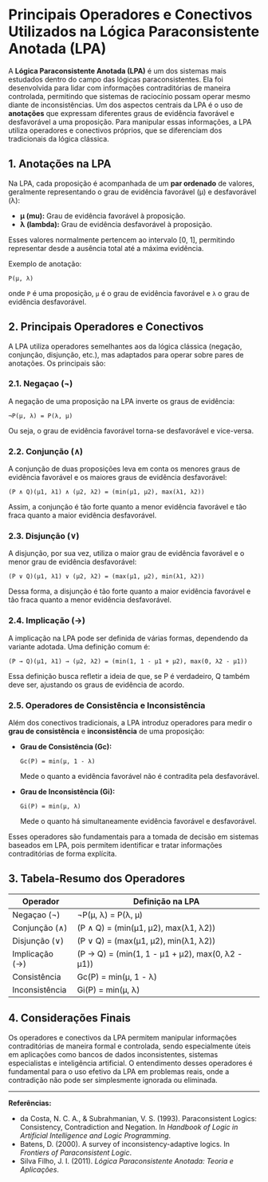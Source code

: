 
# Principais Operadores e Conectivos Utilizados na Lógica Paraconsistente Anotada (LPA)

A **Lógica Paraconsistente Anotada (LPA)** é um dos sistemas mais estudados dentro do campo das lógicas paraconsistentes. Ela foi desenvolvida para lidar com informações contraditórias de maneira controlada, permitindo que sistemas de raciocínio possam operar mesmo diante de inconsistências. Um dos aspectos centrais da LPA é o uso de **anotações** que expressam diferentes graus de evidência favorável e desfavorável a uma proposição. Para manipular essas informações, a LPA utiliza operadores e conectivos próprios, que se diferenciam dos tradicionais da lógica clássica.

## 1. Anotações na LPA

Na LPA, cada proposição é acompanhada de um **par ordenado** de valores, geralmente representando o grau de evidência favorável (μ) e desfavorável (λ):

- **μ (mu):** Grau de evidência favorável à proposição.
- **λ (lambda):** Grau de evidência desfavorável à proposição.

Esses valores normalmente pertencem ao intervalo [0, 1], permitindo representar desde a ausência total até a máxima evidência.

Exemplo de anotação:
```
P(μ, λ)
```
onde `P` é uma proposição, `μ` é o grau de evidência favorável e `λ` o grau de evidência desfavorável.

## 2. Principais Operadores e Conectivos

A LPA utiliza operadores semelhantes aos da lógica clássica (negação, conjunção, disjunção, etc.), mas adaptados para operar sobre pares de anotações. Os principais são:

### 2.1. Negaçao (¬)

A negação de uma proposição na LPA inverte os graus de evidência:

```
¬P(μ, λ) = P(λ, μ)
```
Ou seja, o grau de evidência favorável torna-se desfavorável e vice-versa.

### 2.2. Conjunção (∧)

A conjunção de duas proposições leva em conta os menores graus de evidência favorável e os maiores graus de evidência desfavorável:

```
(P ∧ Q)(μ1, λ1) ∧ (μ2, λ2) = (min(μ1, μ2), max(λ1, λ2))
```
Assim, a conjunção é tão forte quanto a menor evidência favorável e tão fraca quanto a maior evidência desfavorável.

### 2.3. Disjunção (∨)

A disjunção, por sua vez, utiliza o maior grau de evidência favorável e o menor grau de evidência desfavorável:

```
(P ∨ Q)(μ1, λ1) ∨ (μ2, λ2) = (max(μ1, μ2), min(λ1, λ2))
```
Dessa forma, a disjunção é tão forte quanto a maior evidência favorável e tão fraca quanto a menor evidência desfavorável.

### 2.4. Implicação (→)

A implicação na LPA pode ser definida de várias formas, dependendo da variante adotada. Uma definição comum é:

```
(P → Q)(μ1, λ1) → (μ2, λ2) = (min(1, 1 - μ1 + μ2), max(0, λ2 - μ1))
```
Essa definição busca refletir a ideia de que, se P é verdadeiro, Q também deve ser, ajustando os graus de evidência de acordo.

### 2.5. Operadores de Consistência e Inconsistência

Além dos conectivos tradicionais, a LPA introduz operadores para medir o **grau de consistência** e **inconsistência** de uma proposição:

- **Grau de Consistência (Gc):**
  ```
  Gc(P) = min(μ, 1 - λ)
  ```
  Mede o quanto a evidência favorável não é contradita pela desfavorável.

- **Grau de Inconsistência (Gi):**
  ```
  Gi(P) = min(μ, λ)
  ```
  Mede o quanto há simultaneamente evidência favorável e desfavorável.

Esses operadores são fundamentais para a tomada de decisão em sistemas baseados em LPA, pois permitem identificar e tratar informações contraditórias de forma explícita.

## 3. Tabela-Resumo dos Operadores

| Operador         | Definição na LPA                                 |
|------------------|-------------------------------------------------|
| Negaçao (¬)      | ¬P(μ, λ) = P(λ, μ)                              |
| Conjunção (∧)    | (P ∧ Q) = (min(μ1, μ2), max(λ1, λ2))            |
| Disjunção (∨)    | (P ∨ Q) = (max(μ1, μ2), min(λ1, λ2))            |
| Implicação (→)   | (P → Q) = (min(1, 1 - μ1 + μ2), max(0, λ2 - μ1))|
| Consistência     | Gc(P) = min(μ, 1 - λ)                           |
| Inconsistência   | Gi(P) = min(μ, λ)                               |

## 4. Considerações Finais

Os operadores e conectivos da LPA permitem manipular informações contraditórias de maneira formal e controlada, sendo especialmente úteis em aplicações como bancos de dados inconsistentes, sistemas especialistas e inteligência artificial. O entendimento desses operadores é fundamental para o uso efetivo da LPA em problemas reais, onde a contradição não pode ser simplesmente ignorada ou eliminada.

---
**Referências:**
- da Costa, N. C. A., & Subrahmanian, V. S. (1993). Paraconsistent Logics: Consistency, Contradiction and Negation. In *Handbook of Logic in Artificial Intelligence and Logic Programming*.
- Batens, D. (2000). A survey of inconsistency-adaptive logics. In *Frontiers of Paraconsistent Logic*.
- Silva Filho, J. I. (2011). *Lógica Paraconsistente Anotada: Teoria e Aplicações*.
```
